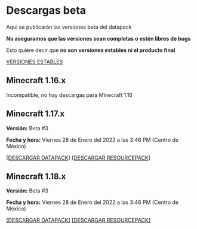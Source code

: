 # Descargas **beta**

Aquí se publicarán las versiones beta del datapack

**No aseguramos que las versiones sean completas o estén libres de bugs**

Esto quiere decir que **no son versiones estables ni el producto final**

[VERSIONES ESTABLES](https://tacozyt.github.io/mc2.0/downloads)


## Minecraft 1.16.x

Incompatible, no hay descargas para Minecraft 1.16


## Minecraft 1.17.x

**Versión:** Beta #3

**Fecha y hora:** Viernes 28 de Enero del 2022 a las 3:46 PM (Centro de México)

[[DESCARGAR DATAPACK]](https://github.com/tacozyt/mc2.0/releases/download/beta3/Minecraft_2.0_Beta3_MC1.17.zip)
[[DESCARGAR RESOURCEPACK]](https://github.com/tacozyt/mc2.0/releases/download/beta2/Minecraft_2.0_RP_Beta1_MC1.17.zip)


## Minecraft 1.18.x

**Versión:** Beta #3

**Fecha y hora:** Viernes 28 de Enero del 2022 a las 3:46 PM (Centro de México)

[[DESCARGAR DATAPACK]](https://github.com/tacozyt/mc2.0/releases/download/beta3/Minecraft_2.0_Beta3_MC1.18.zip)
[[DESCARGAR RESOURCEPACK]](https://github.com/tacozyt/mc2.0/releases/download/beta2/Minecraft_2.0_RP_Beta1_MC1.18.zip)
